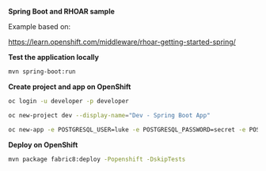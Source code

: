 **Spring Boot and RHOAR sample**

Example based on:

https://learn.openshift.com/middleware/rhoar-getting-started-spring/

**Test the application locally**

```bash
mvn spring-boot:run
```

**Create project and app on OpenShift**

```bash
oc login -u developer -p developer

oc new-project dev --display-name="Dev - Spring Boot App"

oc new-app -e POSTGRESQL_USER=luke -e POSTGRESQL_PASSWORD=secret -e POSTGRESQL_DATABASE=my_data openshift/postgresql-92-centos7 --name=my-database
```

**Deploy on OpenShift**

```bash
mvn package fabric8:deploy -Popenshift -DskipTests
```
